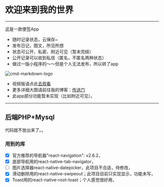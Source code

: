 # 欢迎来到我的世界

------

这是一款便签App

 * 随时记录状态，云保存~
 * 发布日记，图文，所见所想
 * 状态可公开、私密、附近可见（暂未完结）
 * 公开记录可以收到私信（匿名，不匿名两种状态）
 * 做过一版小程序的～～但是个人无法发布，所以转了app

![cmd-markdown-logo](https://image.wely.top/blog/noteapp/11.jpg)

* 视频版请点此[去观看](https://image.wely.top/blog/noteapp)
* 更多详细大图请前往我的博客：[传送门](https://www.wely.top)
* 此app部分功能暂未实现（比如附近可见）。

------

## 后端PHP+Mysql

代码就不放出来了。。

### 用到的库 
- [x] 官方推荐的导航器"react-navigation": v2.6.2，
- [x] 底部导航用的react-native-tab-navigator，
- [ ] 图片选择器react-native-datepicker，此项目不合适，待修改，
- [x] 滑动删除用的react-native-swipeout；此项目目前只实现显示，功能未写，
- [x] Toast用的react-native-root-toast；个人感觉很好用，
